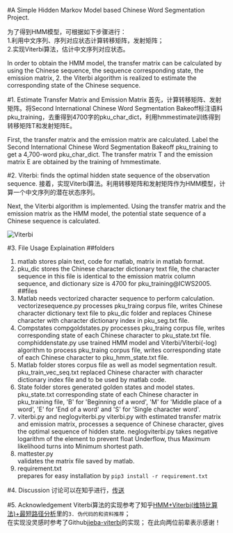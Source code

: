 #A Simple Hidden Markov Model based Chinese Word Segmentation Project.

为了得到HMM模型，可根据如下步骤进行：  
1.利用中文序列、序列对应状态计算转移矩阵，发射矩阵；    
2.实现Viterbi算法，估计中文序列对应状态。  

In order to obtain the HMM model, the transfer matrix can be calculated by using the Chinese sequence, the sequence corresponding state, the emission matrix, 2. the Viterbi algorithm is realized to estimate the corresponding state of the Chinese sequence.  

#1. Estimate Transfer Matrix and Emission Matrix
首先，计算转移矩阵、发射矩阵。将Second International Chinese Word Segmentation Bakeoff标注语料pku_training，去重得到4700字的pku_char_dict，利用hmmestimate训练得到转移矩阵T和发射矩阵E。  
  
First, the transfer matrix and the emission matrix are calculated. Label the Second International Chinese Word Segmentation Bakeoff pku_training to get a 4,700-word pku_char_dict. The transfer matrix T and the emission matrix E are obtained by the training of hmmestimate.    

#2. Viterbi: finds the optimal hidden state sequence of the observation sequence.
接着，实现Viterbi算法。利用转移矩阵和发射矩阵作为HMM模型，计算一个中文序列的潜在状态序列。  

Next, the Viterbi algorithm is implemented. Using the transfer matrix and the emission matrix as the HMM model, the potential state sequence of a Chinese sequence is calculated.    

![Viterbi](https://pic2.zhimg.com/80/v2-f95d4caccca47b36a6e320f3291ec66c_hd.jpeg "Viterbi algorithm: with the hidden Markov model, this algorithm finds the optimal hidden state sequence of the observation sequence.")

#3. File Usage Explaination
##folders
1. matlab   stores plain text, code for matlab, matrix in matlab format.
2. pku_dic  stores the Chinese character dictionary text file, the character sequence in this file is identical to the emission matrix column sequence, and dictionary size is 4700 for pku_training@ICWS2005.  
##files
1. Matlab needs vectorized character sequence to perform calculation.
vectorizesequence.py processes pku_traing corpus file, writes Chinese character dictionary text file to pku_dic folder and replaces Chinese character with character dictionary index in pku_seg.txt file.
2. Compstates
compgoldstates.py processes pku_traing corpus file, writes corresponding state of each Chinese character to pku_state.txt file.
comphiddenstate.py use trained HMM model and Viterbi/Viterbi(-log) algorithm to process pku_traing corpus file, writes corresponding state of each Chinese character to pku_hmm_state.txt file.
3. Matlab folder stores corpus file as well as model segmentation result.
pku_train_vec_seq.txt replaced Chinese character with character dictionary index file and to be used by matlab code.
4. State folder stores generated golden states and model states.
pku_state.txt corresponding state of each Chinese character in pku_training file, 'B' for 'Beginning of a word', 'M' for 'Middle place of a word', 'E' for 'End of a word' and 'S' for 'Single character word'.
5. viterbi.py and neglogviterbi.py
viterbi.py with estimated transfer matrix and emission matrix, processes a sequence of Chinese character, gives the optimal sequence of hidden state.
neglogviterbi.py takes negative logarithm of the element to prevent float Underflow, thus Maximum likelihood turns into Minimum shortest path.
6. mattester.py     
validates the matrix file saved by matlab.
7. requirement.txt  
prepares for easy installation by `pip3 install -r requirement.txt`

#4. Discussion
讨论可以在知乎进行，[传送](https://zhuanlan.zhihu.com/p/106054580)

#5. Acknowledgement
Viterbi算法的实现参考了知乎[HMM+Viterbi(维特比算法)+最短路径分析](https://zhuanlan.zhihu.com/p/59889195)里的`3. 伪代码的和资料推荐`；  
在实现没灵感时参考了Github[jieba-viterbi](https://github.com/fxsjy/jieba/blob/master/jieba/posseg/viterbi.py)的实现；
在此向两位前辈表示感谢！